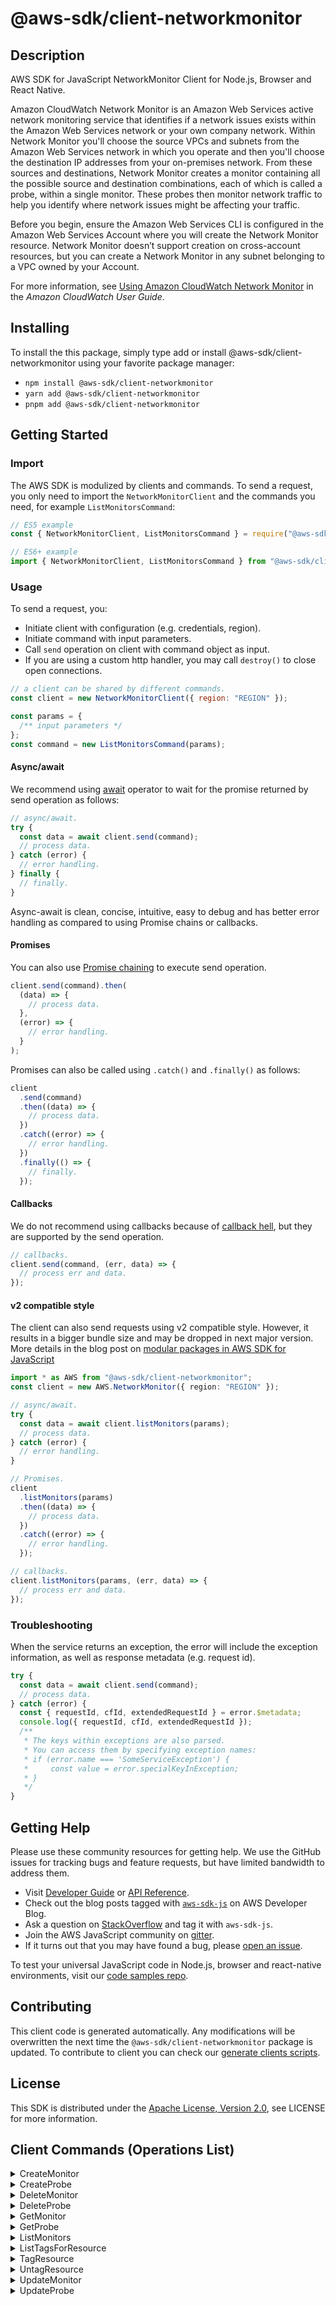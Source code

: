 <!-- generated file, do not edit directly -->

# @aws-sdk/client-networkmonitor

## Description

AWS SDK for JavaScript NetworkMonitor Client for Node.js, Browser and React Native.

<p>Amazon CloudWatch Network Monitor is an Amazon Web Services active network monitoring
service that identifies if a network issues exists within the Amazon Web Services network
or your own company network.  Within Network Monitor you'll choose the source VPCs and
subnets from the Amazon Web Services network in which you operate and then you'll choose
the destination IP addresses from your on-premises network. From these sources and
destinations, Network Monitor creates a monitor containing all the possible source and
destination combinations, each of which is called a probe, within a single monitor.
These probes then monitor network traffic to help you identify where network issues might be affecting your traffic.</p>
<p>Before you begin, ensure the Amazon Web Services CLI is configured in the Amazon Web Services Account where you will create the Network Monitor resource. Network
Monitor doesn’t support creation on cross-account resources, but you can create a
Network Monitor in any subnet belonging to a VPC owned by your Account.</p>
<p>For more information, see <a href="https://docs.aws.amazon.com/AmazonCloudWatch/latest/monitoring/what-is-network-monitor.html">Using Amazon CloudWatch Network Monitor</a> in the <i>Amazon CloudWatch User Guide</i>.</p>

## Installing

To install the this package, simply type add or install @aws-sdk/client-networkmonitor
using your favorite package manager:

- `npm install @aws-sdk/client-networkmonitor`
- `yarn add @aws-sdk/client-networkmonitor`
- `pnpm add @aws-sdk/client-networkmonitor`

## Getting Started

### Import

The AWS SDK is modulized by clients and commands.
To send a request, you only need to import the `NetworkMonitorClient` and
the commands you need, for example `ListMonitorsCommand`:

```js
// ES5 example
const { NetworkMonitorClient, ListMonitorsCommand } = require("@aws-sdk/client-networkmonitor");
```

```ts
// ES6+ example
import { NetworkMonitorClient, ListMonitorsCommand } from "@aws-sdk/client-networkmonitor";
```

### Usage

To send a request, you:

- Initiate client with configuration (e.g. credentials, region).
- Initiate command with input parameters.
- Call `send` operation on client with command object as input.
- If you are using a custom http handler, you may call `destroy()` to close open connections.

```js
// a client can be shared by different commands.
const client = new NetworkMonitorClient({ region: "REGION" });

const params = {
  /** input parameters */
};
const command = new ListMonitorsCommand(params);
```

#### Async/await

We recommend using [await](https://developer.mozilla.org/en-US/docs/Web/JavaScript/Reference/Operators/await)
operator to wait for the promise returned by send operation as follows:

```js
// async/await.
try {
  const data = await client.send(command);
  // process data.
} catch (error) {
  // error handling.
} finally {
  // finally.
}
```

Async-await is clean, concise, intuitive, easy to debug and has better error handling
as compared to using Promise chains or callbacks.

#### Promises

You can also use [Promise chaining](https://developer.mozilla.org/en-US/docs/Web/JavaScript/Guide/Using_promises#chaining)
to execute send operation.

```js
client.send(command).then(
  (data) => {
    // process data.
  },
  (error) => {
    // error handling.
  }
);
```

Promises can also be called using `.catch()` and `.finally()` as follows:

```js
client
  .send(command)
  .then((data) => {
    // process data.
  })
  .catch((error) => {
    // error handling.
  })
  .finally(() => {
    // finally.
  });
```

#### Callbacks

We do not recommend using callbacks because of [callback hell](http://callbackhell.com/),
but they are supported by the send operation.

```js
// callbacks.
client.send(command, (err, data) => {
  // process err and data.
});
```

#### v2 compatible style

The client can also send requests using v2 compatible style.
However, it results in a bigger bundle size and may be dropped in next major version. More details in the blog post
on [modular packages in AWS SDK for JavaScript](https://aws.amazon.com/blogs/developer/modular-packages-in-aws-sdk-for-javascript/)

```ts
import * as AWS from "@aws-sdk/client-networkmonitor";
const client = new AWS.NetworkMonitor({ region: "REGION" });

// async/await.
try {
  const data = await client.listMonitors(params);
  // process data.
} catch (error) {
  // error handling.
}

// Promises.
client
  .listMonitors(params)
  .then((data) => {
    // process data.
  })
  .catch((error) => {
    // error handling.
  });

// callbacks.
client.listMonitors(params, (err, data) => {
  // process err and data.
});
```

### Troubleshooting

When the service returns an exception, the error will include the exception information,
as well as response metadata (e.g. request id).

```js
try {
  const data = await client.send(command);
  // process data.
} catch (error) {
  const { requestId, cfId, extendedRequestId } = error.$metadata;
  console.log({ requestId, cfId, extendedRequestId });
  /**
   * The keys within exceptions are also parsed.
   * You can access them by specifying exception names:
   * if (error.name === 'SomeServiceException') {
   *     const value = error.specialKeyInException;
   * }
   */
}
```

## Getting Help

Please use these community resources for getting help.
We use the GitHub issues for tracking bugs and feature requests, but have limited bandwidth to address them.

- Visit [Developer Guide](https://docs.aws.amazon.com/sdk-for-javascript/v3/developer-guide/welcome.html)
  or [API Reference](https://docs.aws.amazon.com/AWSJavaScriptSDK/v3/latest/index.html).
- Check out the blog posts tagged with [`aws-sdk-js`](https://aws.amazon.com/blogs/developer/tag/aws-sdk-js/)
  on AWS Developer Blog.
- Ask a question on [StackOverflow](https://stackoverflow.com/questions/tagged/aws-sdk-js) and tag it with `aws-sdk-js`.
- Join the AWS JavaScript community on [gitter](https://gitter.im/aws/aws-sdk-js-v3).
- If it turns out that you may have found a bug, please [open an issue](https://github.com/aws/aws-sdk-js-v3/issues/new/choose).

To test your universal JavaScript code in Node.js, browser and react-native environments,
visit our [code samples repo](https://github.com/aws-samples/aws-sdk-js-tests).

## Contributing

This client code is generated automatically. Any modifications will be overwritten the next time the `@aws-sdk/client-networkmonitor` package is updated.
To contribute to client you can check our [generate clients scripts](https://github.com/aws/aws-sdk-js-v3/tree/main/scripts/generate-clients).

## License

This SDK is distributed under the
[Apache License, Version 2.0](http://www.apache.org/licenses/LICENSE-2.0),
see LICENSE for more information.

## Client Commands (Operations List)

<details>
<summary>
CreateMonitor
</summary>

[Command API Reference](https://docs.aws.amazon.com/AWSJavaScriptSDK/v3/latest/client/networkmonitor/command/CreateMonitorCommand/) / [Input](https://docs.aws.amazon.com/AWSJavaScriptSDK/v3/latest/Package/-aws-sdk-client-networkmonitor/Interface/CreateMonitorCommandInput/) / [Output](https://docs.aws.amazon.com/AWSJavaScriptSDK/v3/latest/Package/-aws-sdk-client-networkmonitor/Interface/CreateMonitorCommandOutput/)

</details>
<details>
<summary>
CreateProbe
</summary>

[Command API Reference](https://docs.aws.amazon.com/AWSJavaScriptSDK/v3/latest/client/networkmonitor/command/CreateProbeCommand/) / [Input](https://docs.aws.amazon.com/AWSJavaScriptSDK/v3/latest/Package/-aws-sdk-client-networkmonitor/Interface/CreateProbeCommandInput/) / [Output](https://docs.aws.amazon.com/AWSJavaScriptSDK/v3/latest/Package/-aws-sdk-client-networkmonitor/Interface/CreateProbeCommandOutput/)

</details>
<details>
<summary>
DeleteMonitor
</summary>

[Command API Reference](https://docs.aws.amazon.com/AWSJavaScriptSDK/v3/latest/client/networkmonitor/command/DeleteMonitorCommand/) / [Input](https://docs.aws.amazon.com/AWSJavaScriptSDK/v3/latest/Package/-aws-sdk-client-networkmonitor/Interface/DeleteMonitorCommandInput/) / [Output](https://docs.aws.amazon.com/AWSJavaScriptSDK/v3/latest/Package/-aws-sdk-client-networkmonitor/Interface/DeleteMonitorCommandOutput/)

</details>
<details>
<summary>
DeleteProbe
</summary>

[Command API Reference](https://docs.aws.amazon.com/AWSJavaScriptSDK/v3/latest/client/networkmonitor/command/DeleteProbeCommand/) / [Input](https://docs.aws.amazon.com/AWSJavaScriptSDK/v3/latest/Package/-aws-sdk-client-networkmonitor/Interface/DeleteProbeCommandInput/) / [Output](https://docs.aws.amazon.com/AWSJavaScriptSDK/v3/latest/Package/-aws-sdk-client-networkmonitor/Interface/DeleteProbeCommandOutput/)

</details>
<details>
<summary>
GetMonitor
</summary>

[Command API Reference](https://docs.aws.amazon.com/AWSJavaScriptSDK/v3/latest/client/networkmonitor/command/GetMonitorCommand/) / [Input](https://docs.aws.amazon.com/AWSJavaScriptSDK/v3/latest/Package/-aws-sdk-client-networkmonitor/Interface/GetMonitorCommandInput/) / [Output](https://docs.aws.amazon.com/AWSJavaScriptSDK/v3/latest/Package/-aws-sdk-client-networkmonitor/Interface/GetMonitorCommandOutput/)

</details>
<details>
<summary>
GetProbe
</summary>

[Command API Reference](https://docs.aws.amazon.com/AWSJavaScriptSDK/v3/latest/client/networkmonitor/command/GetProbeCommand/) / [Input](https://docs.aws.amazon.com/AWSJavaScriptSDK/v3/latest/Package/-aws-sdk-client-networkmonitor/Interface/GetProbeCommandInput/) / [Output](https://docs.aws.amazon.com/AWSJavaScriptSDK/v3/latest/Package/-aws-sdk-client-networkmonitor/Interface/GetProbeCommandOutput/)

</details>
<details>
<summary>
ListMonitors
</summary>

[Command API Reference](https://docs.aws.amazon.com/AWSJavaScriptSDK/v3/latest/client/networkmonitor/command/ListMonitorsCommand/) / [Input](https://docs.aws.amazon.com/AWSJavaScriptSDK/v3/latest/Package/-aws-sdk-client-networkmonitor/Interface/ListMonitorsCommandInput/) / [Output](https://docs.aws.amazon.com/AWSJavaScriptSDK/v3/latest/Package/-aws-sdk-client-networkmonitor/Interface/ListMonitorsCommandOutput/)

</details>
<details>
<summary>
ListTagsForResource
</summary>

[Command API Reference](https://docs.aws.amazon.com/AWSJavaScriptSDK/v3/latest/client/networkmonitor/command/ListTagsForResourceCommand/) / [Input](https://docs.aws.amazon.com/AWSJavaScriptSDK/v3/latest/Package/-aws-sdk-client-networkmonitor/Interface/ListTagsForResourceCommandInput/) / [Output](https://docs.aws.amazon.com/AWSJavaScriptSDK/v3/latest/Package/-aws-sdk-client-networkmonitor/Interface/ListTagsForResourceCommandOutput/)

</details>
<details>
<summary>
TagResource
</summary>

[Command API Reference](https://docs.aws.amazon.com/AWSJavaScriptSDK/v3/latest/client/networkmonitor/command/TagResourceCommand/) / [Input](https://docs.aws.amazon.com/AWSJavaScriptSDK/v3/latest/Package/-aws-sdk-client-networkmonitor/Interface/TagResourceCommandInput/) / [Output](https://docs.aws.amazon.com/AWSJavaScriptSDK/v3/latest/Package/-aws-sdk-client-networkmonitor/Interface/TagResourceCommandOutput/)

</details>
<details>
<summary>
UntagResource
</summary>

[Command API Reference](https://docs.aws.amazon.com/AWSJavaScriptSDK/v3/latest/client/networkmonitor/command/UntagResourceCommand/) / [Input](https://docs.aws.amazon.com/AWSJavaScriptSDK/v3/latest/Package/-aws-sdk-client-networkmonitor/Interface/UntagResourceCommandInput/) / [Output](https://docs.aws.amazon.com/AWSJavaScriptSDK/v3/latest/Package/-aws-sdk-client-networkmonitor/Interface/UntagResourceCommandOutput/)

</details>
<details>
<summary>
UpdateMonitor
</summary>

[Command API Reference](https://docs.aws.amazon.com/AWSJavaScriptSDK/v3/latest/client/networkmonitor/command/UpdateMonitorCommand/) / [Input](https://docs.aws.amazon.com/AWSJavaScriptSDK/v3/latest/Package/-aws-sdk-client-networkmonitor/Interface/UpdateMonitorCommandInput/) / [Output](https://docs.aws.amazon.com/AWSJavaScriptSDK/v3/latest/Package/-aws-sdk-client-networkmonitor/Interface/UpdateMonitorCommandOutput/)

</details>
<details>
<summary>
UpdateProbe
</summary>

[Command API Reference](https://docs.aws.amazon.com/AWSJavaScriptSDK/v3/latest/client/networkmonitor/command/UpdateProbeCommand/) / [Input](https://docs.aws.amazon.com/AWSJavaScriptSDK/v3/latest/Package/-aws-sdk-client-networkmonitor/Interface/UpdateProbeCommandInput/) / [Output](https://docs.aws.amazon.com/AWSJavaScriptSDK/v3/latest/Package/-aws-sdk-client-networkmonitor/Interface/UpdateProbeCommandOutput/)

</details>
